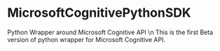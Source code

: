# MicrosoftCognitivePythonSDK
Python Wrapper around Microsoft Cognitive API \n
This is the first Beta version of python wrapper for Microsoft Cognitive API.
